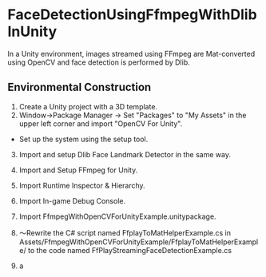 # FaceDetectionUsingFfmpegWithDlibInUnity
In a Unity environment, images streamed using FFmpeg are Mat-converted using OpenCV and face detection is performed by Dlib.

## Environmental Construction
1. Create a Unity project with a 3D template.
2. Window→Package Manager → Set "Packages" to "My Assets" in the upper left corner and import "OpenCV For Unity".
* Set up the system using the setup tool.

3. Import and setup Dlib Face Landmark Detector in the same way.
4. Import and Setup FFmpeg for Unity.
5. Import Runtime Inspector & Hierarchy.
6. Import In-game Debug Console.
7. Import FfmpegWithOpenCVForUnityExample.unitypackage.
8. ～Rewrite the C# script named FfplayToMatHelperExample.cs in Assets/FfmpegWithOpenCVForUnityExample/FfplayToMatHelperExample/ to the code named FfPlayStreamingFaceDetectionExample.cs

9. a
